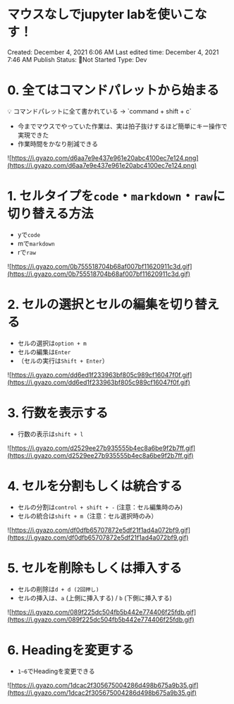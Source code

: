 # マウスなしでjupyter labを使いこなす！

Created: December 4, 2021 6:06 AM
Last edited time: December 4, 2021 7:46 AM
Publish Status: 🛌Not Started
Type: Dev

# 0. 全てはコマンドパレットから始まる

<aside>
💡 コマンドパレットに全て書かれている → `command + shift + c`

</aside>

- 今までマウスでやっていた作業は、実は拍子抜けするほど簡単にキー操作で実現できた
- 作業時間をかなり削減できる

![https://i.gyazo.com/d6aa7e9e437e961e20abc4100ec7e124.png](https://i.gyazo.com/d6aa7e9e437e961e20abc4100ec7e124.png)

# 1. セルタイプを`code`・`markdown`・`raw`に切り替える方法

- yで`code`
- mで`markdown`
- rで`raw`

![https://i.gyazo.com/0b755518704b68af007bf11620911c3d.gif](https://i.gyazo.com/0b755518704b68af007bf11620911c3d.gif)

# 2. セルの選択とセルの編集を切り替える

- セルの選択は`option + m`
- セルの編集は`Enter`
- （セルの実行は`Shift + Enter`）

![https://i.gyazo.com/dd6ed1f233963bf805c989cf16047f0f.gif](https://i.gyazo.com/dd6ed1f233963bf805c989cf16047f0f.gif)

# 3. 行数を表示する

- 行数の表示は`shift + l`

![https://i.gyazo.com/d2529ee27b935555b4ec8a6be9f2b7ff.gif](https://i.gyazo.com/d2529ee27b935555b4ec8a6be9f2b7ff.gif)

# 4. セルを分割もしくは統合する

- セルの分割は`control + shift + -` (注意：セル編集時のみ)
- セルの統合は`shift + m`（注意：セル選択時のみ）

![https://i.gyazo.com/df0dfb65707872e5df21f1ad4a072bf9.gif](https://i.gyazo.com/df0dfb65707872e5df21f1ad4a072bf9.gif)

# 5. セルを削除もしくは挿入する

- セルの削除は`d + d (2回押し)`
- セルの挿入は、`a` (上側に挿入する) / `b` (下側に挿入する)

![https://i.gyazo.com/089f225dc504fb5b442e774406f25fdb.gif](https://i.gyazo.com/089f225dc504fb5b442e774406f25fdb.gif)

# 6. Headingを変更する

- `1~6`でHeadingを変更できる

![https://i.gyazo.com/1dcac2f305675004286d498b675a9b35.gif](https://i.gyazo.com/1dcac2f305675004286d498b675a9b35.gif)